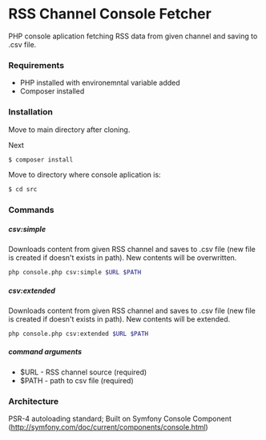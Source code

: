 # RSS Channel Console Fetcher 
PHP console aplication fetching RSS data from given channel and saving to .csv file.

### Requirements
  - PHP installed with environemntal variable added
  - Composer installed

### Installation
Move to main directory after cloning.

Next
```sh
$ composer install
```

Move to directory where console aplication is:
```sh
$ cd src
```

###  Commands
##### csv:simple
Downloads content from given RSS channel and saves to .csv file (new file is created if doesn't exists in path). New contents will be overwritten. 

```sh
php console.php csv:simple $URL $PATH
```
##### csv:extended
Downloads content from given RSS channel and saves to .csv file (new file is created if doesn't exists in path). New contents will be extended. 
```sh
php console.php csv:extended $URL $PATH
```
##### command arguments
  - $URL - RSS channel source (required)
  - $PATH - path to csv file (required)

###  Architecture
PSR-4 autoloading standard; Built on Symfony Console Component (http://symfony.com/doc/current/components/console.html)
